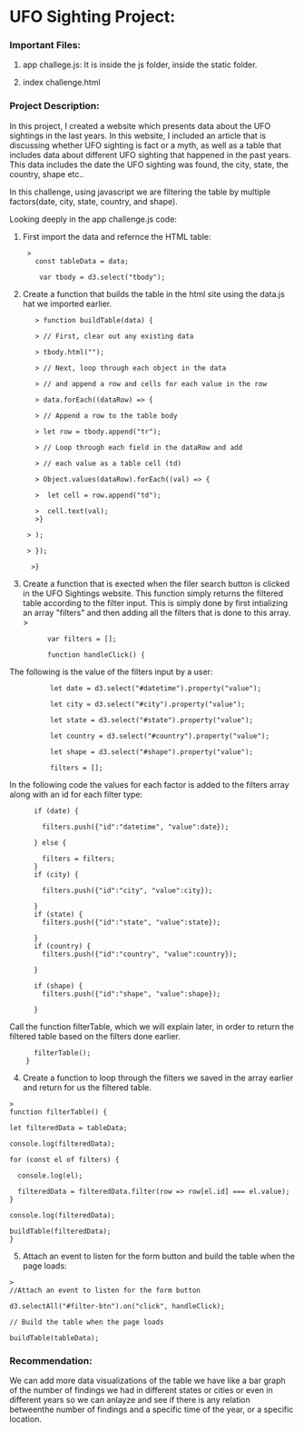 # UFO Sighting Project:

### Important Files:

1) app challege.js: It is inside the js folder, inside the static folder.

2) index challenge.html

### Project Description:

In this project, I created a website which presents data about the UFO sightings in the last years. In this website, I included an article that is discussing whether UFO sighting is fact or a myth, as well as a table that includes data about different UFO sighting that happened in the past years.  This data includes the date the UFO sighting was found, the city, state, the country, shape etc..  

In this challenge, using javascript we are filtering the table by multiple factors(date, city, state, country, and shape).

Looking deeply in the app challenge.js code:

1) First import the data and refernce the HTML table:
    
        > 
          const tableData = data;

           var tbody = d3.select("tbody");

2) Create a function that builds the table in the html site using the data.js hat we imported earlier.

          > function buildTable(data) { 

          > // First, clear out any existing data

          > tbody.html("");

          > // Next, loop through each object in the data

          > // and append a row and cells for each value in the row

          > data.forEach((dataRow) => {

          > // Append a row to the table body

          > let row = tbody.append("tr");

          > // Loop through each field in the dataRow and add

          > // each value as a table cell (td)

          > Object.values(dataRow).forEach((val) => {

          >  let cell = row.append("td");

          >  cell.text(val);
          >}

        > );

        > });

         >}
     
 3) Create a function that is exected when the filer search button is clicked in the UFO Sightings website.  This function simply returns the filtered table according to the filter input.  This is simply done by first intializing an array "filters" and then adding all the filters that is done to this array.
          > 
              
              var filters = [];

              function handleClick() {

The following is the value of the filters input by a user:

              let date = d3.select("#datetime").property("value");

              let city = d3.select("#city").property("value");

              let state = d3.select("#state").property("value");
              
              let country = d3.select("#country").property("value");
              
              let shape = d3.select("#shape").property("value");
              
              filters = [];

In the following code the values for each factor is added to the filters array along with an id for each filter type:  

          if (date) {
          
            filters.push({"id":"datetime", "value":date});

          } else {
            
            filters = filters;
          }
          if (city) {

            filters.push({"id":"city", "value":city});

          } 
          if (state) {
            filters.push({"id":"state", "value":state});

          } 
          if (country) {
            filters.push({"id":"country", "value":country});

          } 

          if (shape) {
            filters.push({"id":"shape", "value":shape});

          } 

Call the function filterTable, which we will explain later, in order to return the filtered table based on the filters done earlier. 

          filterTable();
        }

  4) Create a function to loop through the filters we saved in the array earlier and return for us the filtered table.
  
    > 
    function filterTable() {
    
    let filteredData = tableData;
    
    console.log(filteredData);
    
    for (const el of filters) {
    
      console.log(el);
      
      filteredData = filteredData.filter(row => row[el.id] === el.value);
    }
    
    console.log(filteredData);
    
    buildTable(filteredData);
    }
  
  5) Attach an event to listen for the form button and build the table when the page loads:
  
    > 
    //Attach an event to listen for the form button
    
    d3.selectAll("#filter-btn").on("click", handleClick);
    
    // Build the table when the page loads
    
    buildTable(tableData);


### Recommendation:

   We can add more data visualizations of the table we have like a bar graph of the number of findings we had in different states or cities or even in different years so we can anlayze and see if there is any relation betweenthe number of findings and a specific time of the year, or a specific location.
